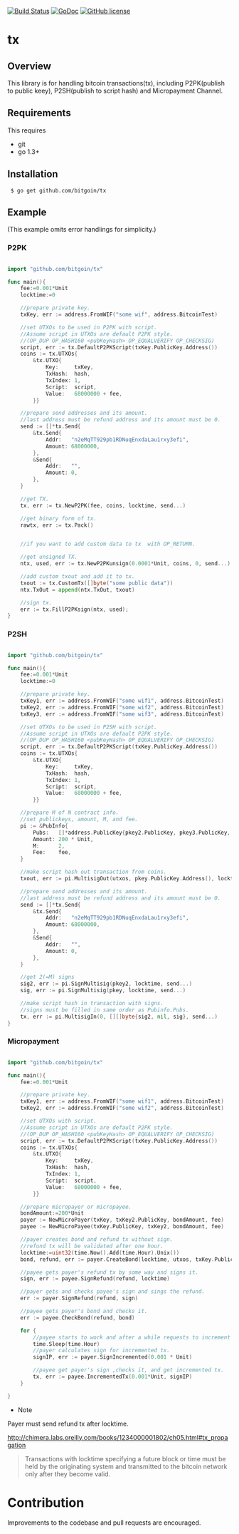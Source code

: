 
[![Build Status](https://travis-ci.org/bitgoin/tx.svg?branch=master)](https://travis-ci.org/bitgoin/tx)
[![GoDoc](https://godoc.org/github.com/bitgoin/address?status.svg)](https://godoc.org/github.com/bitgoin/tx)
[![GitHub license](https://img.shields.io/badge/license-BSD-blue.svg)](https://raw.githubusercontent.com/bitgoin/tx/LICENSE)


# tx 

## Overview

This  library is for handling bitcoin transactions(tx), including P2PK(publish to public keey), P2SH(publish to script hash) and
Micropayment Channel.

## Requirements

This requires

* git
* go 1.3+


## Installation

     $ go get github.com/bitgoin/tx


## Example
(This example omits error handlings for simplicity.)

### P2PK
```go

import "github.com/bitgoin/tx"

func main(){
    fee:=0.001*Unit
	locktime:=0

	//prepare private key.
	txKey, err := address.FromWIF("some wif", address.BitcoinTest)

	//set UTXOs to be used in P2PK with script.
	//Assume script in UTXOs are default P2PK style.
	//(OP_DUP OP_HASH160 <pubKeyHash> OP_EQUALVERIFY OP_CHECKSIG)
	script, err := tx.DefaultP2PKScript(txKey.PublicKey.Address())
	coins := tx.UTXOs{
		&tx.UTXO{
			Key:     txKey,
			TxHash:  hash,
			TxIndex: 1,
			Script:  script,
			Value:   68000000 + fee,
		}}

	//prepare send addresses and its amount.
	//last address must be refund address and its amount must be 0.
	send := []*tx.Send{
		&tx.Send{
			Addr:   "n2eMqTT929pb1RDNuqEnxdaLau1rxy3efi",
			Amount: 68000000,
		},
		&Send{
			Addr:   "",
			Amount: 0,
		},
	}

	//get TX.
	tx, err := tx.NewP2PK(fee, coins, locktime, send...)

	//get binary form of tx.
	rawtx, err := tx.Pack()


    //if you want to add custom data to tx  with OP_RETURN.

	//get unsigned TX.
	ntx, used, err := tx.NewP2PKunsign(0.0001*Unit, coins, 0, send...)

	//add custom txout and add it to tx.
	txout := tx.CustomTx([]byte("some public data"))
	ntx.TxOut = append(ntx.TxOut, txout)

	//sign tx.
	err := tx.FillP2PKsign(ntx, used);
}
```

### P2SH
```go

import "github.com/bitgoin/tx"

func main(){
    fee:=0.001*Unit
	locktime:=0

	//prepare private key.
	txKey1, err := address.FromWIF("some wif1", address.BitcoinTest)
	txKey2, err := address.FromWIF("some wif2", address.BitcoinTest)
	txKey3, err := address.FromWIF("some wif3", address.BitcoinTest)

	//set UTXOs to be used in P2SH with script.
	//Assume script in UTXOs are default P2PK style.
	//(OP_DUP OP_HASH160 <pubKeyHash> OP_EQUALVERIFY OP_CHECKSIG)
	script, err := tx.DefaultP2PKScript(txKey.PublicKey.Address())
	coins := tx.UTXOs{
		&tx.UTXO{
			Key:     txKey,
			TxHash:  hash,
			TxIndex: 1,
			Script:  script,
			Value:   68000000 + fee,
		}}

    //prepare M of N contract info.
	//set publickeys, amount, M, and fee. 
	pi := &PubInfo{
		Pubs:   []*address.PublicKey{pkey2.PublicKey, pkey3.PublicKey, pkey.PublicKey},
		Amount: 200 * Unit,
		M:      2,
		Fee:    fee,
	}

	//make script hash out transaction from coins.
	txout, err := pi.MultisigOut(utxos, pkey.PublicKey.Address(), locktime)

	//prepare send addresses and its amount.
	//last address must be refund address and its amount must be 0.
	send := []*tx.Send{
		&tx.Send{
			Addr:   "n2eMqTT929pb1RDNuqEnxdaLau1rxy3efi",
			Amount: 68000000,
		},
		&Send{
			Addr:   "",
			Amount: 0,
		},
	}

    //get 2(=M) signs 
	sig2, err := pi.SignMultisig(pkey2, locktime, send...)
	sig, err := pi.SignMultisig(pkey, locktime, send...)

    //make script hash in transaction with signs.
	//signs must be filled in same order as Pubinfo.Pubs.
	tx, err := pi.MultisigIn(0, [][]byte{sig2, nil, sig}, send...)
}
```

### Micropayment
```go

import "github.com/bitgoin/tx"

func main(){
    fee:=0.001*Unit

	//prepare private key.
	txKey1, err := address.FromWIF("some wif1", address.BitcoinTest)
	txKey2, err := address.FromWIF("some wif2", address.BitcoinTest)

	//set UTXOs with script.
	//Assume script in UTXOs are default P2PK style.
	//(OP_DUP OP_HASH160 <pubKeyHash> OP_EQUALVERIFY OP_CHECKSIG)
	script, err := tx.DefaultP2PKScript(txKey.PublicKey.Address())
	coins := tx.UTXOs{
		&tx.UTXO{
			Key:     txKey,
			TxHash:  hash,
			TxIndex: 1,
			Script:  script,
			Value:   68000000 + fee,
		}}

    //prepare micropayer or micropayee.
	bondAmount:=200*Unit
	payer := NewMicroPayer(txKey, txKey2.PublicKey, bondAmount, fee)
	payee := NewMicroPayee(txKey.PublicKey, txKey2, bondAmount, fee)

    //payer creates bond and refund tx without sign.
	//refund tx will be validated after one hour.
	locktime:=uint32(time.Now().Add(time.Hour).Unix())
	bond, refund, err := payer.CreateBond(locktime, utxos, txKey.PublicKey.Address())

    //payee gets payer's refund tx by some way and signs it.
	sign, err := payee.SignRefund(refund, locktime)

    //payer gets and checks payee's sign and sings the refund.
    err := payer.SignRefund(refund, sign)

    //payee gets payer's bond and checks it.
	err := payee.CheckBond(refund, bond)

    for {
        //payee starts to work and after a while requests to increment his amount.
		time.Sleep(time.Hour)
	    //payer calculates sign for incremented tx.
	    signIP, err := payer.SignIncremented(0.001 * Unit)

    	//payee get payer's sign ,checks it, and get incremented tx.
	    tx, err := payee.IncrementedTx(0.001*Unit, signIP)
    }

}
```

* Note

Payer must send refund tx after locktime.

http://chimera.labs.oreilly.com/books/1234000001802/ch05.html#tx_propagation

>Transactions with locktime specifying a future block or time must be held by the originating system
>and transmitted to the bitcoin network only after they become valid.


# Contribution
Improvements to the codebase and pull requests are encouraged.


